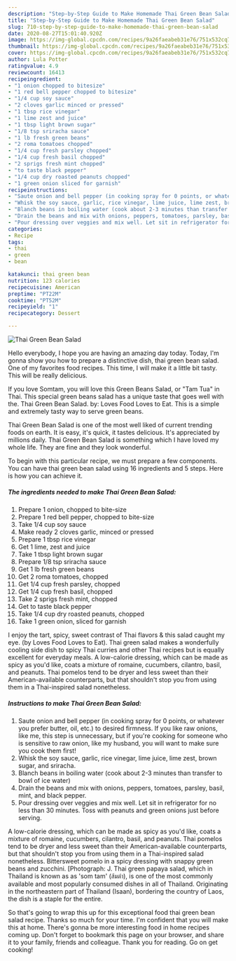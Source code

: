 ```yaml
---
description: "Step-by-Step Guide to Make Homemade Thai Green Bean Salad"
title: "Step-by-Step Guide to Make Homemade Thai Green Bean Salad"
slug: 710-step-by-step-guide-to-make-homemade-thai-green-bean-salad
date: 2020-08-27T15:01:40.920Z
image: https://img-global.cpcdn.com/recipes/9a26faeabeb31e76/751x532cq70/thai-green-bean-salad-recipe-main-photo.jpg
thumbnail: https://img-global.cpcdn.com/recipes/9a26faeabeb31e76/751x532cq70/thai-green-bean-salad-recipe-main-photo.jpg
cover: https://img-global.cpcdn.com/recipes/9a26faeabeb31e76/751x532cq70/thai-green-bean-salad-recipe-main-photo.jpg
author: Lula Potter
ratingvalue: 4.9
reviewcount: 16413
recipeingredient:
- "1 onion chopped to bitesize"
- "1 red bell pepper chopped to bitesize"
- "1/4 cup soy sauce"
- "2 cloves garlic minced or pressed"
- "1 tbsp rice vinegar"
- "1 lime zest and juice"
- "1 tbsp light brown sugar"
- "1/8 tsp sriracha sauce"
- "1 lb fresh green beans"
- "2 roma tomatoes chopped"
- "1/4 cup fresh parsley chopped"
- "1/4 cup fresh basil chopped"
- "2 sprigs fresh mint chopped"
- "to taste black pepper"
- "1/4 cup dry roasted peanuts chopped"
- "1 green onion sliced for garnish"
recipeinstructions:
- "Saute onion and bell pepper (in cooking spray for 0 points, or whatever you prefer butter, oil, etc.) to desired firmness. If you like raw onions, like me, this step is unnecessary, but if you&#39;re cooking for someone who is sensitive to raw onion, like my husband, you will want to make sure you cook them first!"
- "Whisk the soy sauce, garlic, rice vinegar, lime juice, lime zest, brown sugar, and sriracha."
- "Blanch beans in boiling water (cook about 2-3 minutes than transfer to bowl of ice water)"
- "Drain the beans and mix with onions, peppers, tomatoes, parsley, basil, mint, and black pepper."
- "Pour dressing over veggies and mix well. Let sit in refrigerator for no less than 30 minutes. Toss with peanuts and green onions just before serving."
categories:
- Recipe
tags:
- thai
- green
- bean

katakunci: thai green bean 
nutrition: 123 calories
recipecuisine: American
preptime: "PT22M"
cooktime: "PT52M"
recipeyield: "1"
recipecategory: Dessert

---
```



![Thai Green Bean Salad](https://img-global.cpcdn.com/recipes/9a26faeabeb31e76/751x532cq70/thai-green-bean-salad-recipe-main-photo.jpg)

Hello everybody, I hope you are having an amazing day today. Today, I'm gonna show you how to prepare a distinctive dish, thai green bean salad. One of my favorites food recipes. This time, I will make it a little bit tasty. This will be really delicious.

If you love Somtam, you will love this Green Beans Salad, or &#34;Tam Tua&#34; in Thai. This special green beans salad has a unique taste that goes well with the. Thai Green Bean Salad. by: Loves Food Loves to Eat. This is a simple and extremely tasty way to serve green beans.

Thai Green Bean Salad is one of the most well liked of current trending foods on earth. It is easy, it's quick, it tastes delicious. It's appreciated by millions daily. Thai Green Bean Salad is something which I have loved my whole life. They are fine and they look wonderful.


To begin with this particular recipe, we must prepare a few components. You can have thai green bean salad using 16 ingredients and 5 steps. Here is how you can achieve it.

<!--inarticleads1-->

##### The ingredients needed to make Thai Green Bean Salad:

1. Prepare 1 onion, chopped to bite-size
1. Prepare 1 red bell pepper, chopped to bite-size
1. Take 1/4 cup soy sauce
1. Make ready 2 cloves garlic, minced or pressed
1. Prepare 1 tbsp rice vinegar
1. Get 1 lime, zest and juice
1. Take 1 tbsp light brown sugar
1. Prepare 1/8 tsp sriracha sauce
1. Get 1 lb fresh green beans
1. Get 2 roma tomatoes, chopped
1. Get 1/4 cup fresh parsley, chopped
1. Get 1/4 cup fresh basil, chopped
1. Take 2 sprigs fresh mint, chopped
1. Get to taste black pepper
1. Take 1/4 cup dry roasted peanuts, chopped
1. Take 1 green onion, sliced for garnish


I enjoy the tart, spicy, sweet contrast of Thai flavors &amp; this salad caught my eye. (by Loves Food Loves to Eat). Thai green salad makes a wonderfully cooling side dish to spicy Thai curries and other Thai recipes but is equally excellent for everyday meals. A low-calorie dressing, which can be made as spicy as you&#39;d like, coats a mixture of romaine, cucumbers, cilantro, basil, and peanuts. Thai pomelos tend to be dryer and less sweet than their American-available counterparts, but that shouldn&#39;t stop you from using them in a Thai-inspired salad nonetheless. 

<!--inarticleads2-->

##### Instructions to make Thai Green Bean Salad:

1. Saute onion and bell pepper (in cooking spray for 0 points, or whatever you prefer butter, oil, etc.) to desired firmness. If you like raw onions, like me, this step is unnecessary, but if you&#39;re cooking for someone who is sensitive to raw onion, like my husband, you will want to make sure you cook them first!
1. Whisk the soy sauce, garlic, rice vinegar, lime juice, lime zest, brown sugar, and sriracha.
1. Blanch beans in boiling water (cook about 2-3 minutes than transfer to bowl of ice water)
1. Drain the beans and mix with onions, peppers, tomatoes, parsley, basil, mint, and black pepper.
1. Pour dressing over veggies and mix well. Let sit in refrigerator for no less than 30 minutes. Toss with peanuts and green onions just before serving.


A low-calorie dressing, which can be made as spicy as you&#39;d like, coats a mixture of romaine, cucumbers, cilantro, basil, and peanuts. Thai pomelos tend to be dryer and less sweet than their American-available counterparts, but that shouldn&#39;t stop you from using them in a Thai-inspired salad nonetheless. Bittersweet pomelo in a spicy dressing with snappy green beans and zucchini. [Photograph: J. Thai green papaya salad, which in Thailand is known as as &#39;som tam&#39; (ส้มตำ), is one of the most commonly available and most popularly consumed dishes in all of Thailand. Originating in the northeastern part of Thailand (Isaan), bordering the country of Laos, the dish is a staple for the entire. 

So that's going to wrap this up for this exceptional food thai green bean salad recipe. Thanks so much for your time. I'm confident that you will make this at home. There's gonna be more interesting food in home recipes coming up. Don't forget to bookmark this page on your browser, and share it to your family, friends and colleague. Thank you for reading. Go on get cooking!
